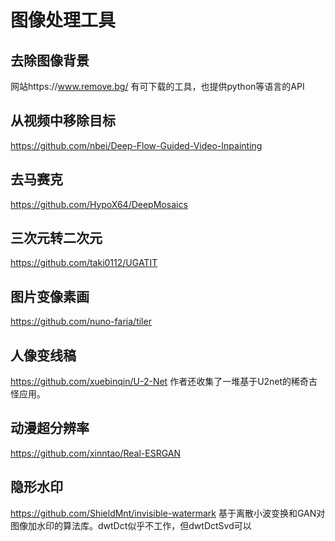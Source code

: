 # 图像处理工具

## 去除图像背景

网站https://www.remove.bg/ 有可下载的工具，也提供python等语言的API

## 从视频中移除目标

https://github.com/nbei/Deep-Flow-Guided-Video-Inpainting 

## 去马赛克

https://github.com/HypoX64/DeepMosaics

## 三次元转二次元

https://github.com/taki0112/UGATIT

## 图片变像素画

https://github.com/nuno-faria/tiler

## 人像变线稿

https://github.com/xuebinqin/U-2-Net 作者还收集了一堆基于U2net的稀奇古怪应用。

## 动漫超分辨率

https://github.com/xinntao/Real-ESRGAN

## 隐形水印
https://github.com/ShieldMnt/invisible-watermark 基于离散小波变换和GAN对图像加水印的算法库。dwtDct似乎不工作，但dwtDctSvd可以